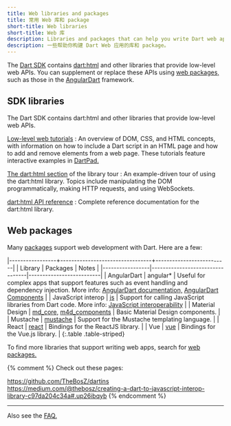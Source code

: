 ```yaml
---
title: Web libraries and packages
title: 常用 Web 库和 package
short-title: Web libraries
short-title: Web 库
description: Libraries and packages that can help you write Dart web apps.
description: 一些帮助你构建 Dart Web 应用的库和 package。
---
```


The [Dart SDK][] contains [dart:html][] and other libraries
that provide low-level web APIs.
You can supplement or replace these APIs using
[web packages,][web packages]
such as those in the [AngularDart][] framework.

[Dart SDK]: /tools/sdk
[dart:html]: {{site.dart_api}}/{{site.data.pkg-vers.SDK.channel}}/dart-html/dart-html-library.html
[web packages]: {{site.pub}}/web


## SDK libraries

The Dart SDK contains dart:html and other libraries
that provide low-level web APIs.

[Low-level web tutorials](/tutorials/web/low-level-html)
: An overview of DOM, CSS, and HTML concepts, with information on
  how to include a Dart script in an HTML page and
  how to add and remove elements from a web page.
  These tutorials feature interactive examples in
  [DartPad.]({{site.dartpad}})

[The dart:html section](/guides/libraries/library-tour) of the library tour
: An example-driven tour of using the dart:html library.
  Topics include manipulating the DOM programmatically,
  making HTTP requests, and using WebSockets.

[dart:html API reference][dart:html]
: Complete reference documentation for the dart:html library.


## Web packages

Many [packages](/guides/packages) support web development with Dart. Here
are a few:

|-----------------+---------------------------------+--------------------------|
| Library         | Packages                        | Notes                    |
|-----------------|---------------------------------|--------------------------|
| AngularDart     | angular*                        | Useful for complex apps that support features such as event handling and dependency injection. More info: [AngularDart documentation,]({{site.angulardart}}) [AngularDart Components]({{site.angulardart}}/components) | 
| JavaScript interop | [js][] | Support for calling JavaScript libraries from Dart code. More info: [JavaScript interoperability][] |
| Material Design | [md_core,][] [m4d_components][] | Basic Material Design components. |
| Mustache        | [mustache][]                    | Support for the Mustache templating language. |
| React           | [react][]                       | Bindings for the ReactJS library. |
| Vue             | [vue][]                         | Bindings for the Vue.js library. |
{:.table .table-striped}

[js]: {{site.pub-pkg}}/js
[JavaScript interoperability]: /web/js-interop
[md_core,]: {{site.pub-pkg}}/m4d_core
[m4d_components]: {{site.pub-pkg}}/m4d_components
[mustache]: {{site.pub-pkg}}/mustache
[vue]: {{site.pub-pkg}}/vue
[react]: {{site.pub-pkg}}/react

To find more libraries that support writing web apps, search for
[web packages.][web packages]

{% comment %}
Check out these pages:

https://github.com/TheBosZ/dartins
https://medium.com/@thebosz/creating-a-dart-to-javascript-interop-library-c97da204c34a#.up26ibqyb
{% endcomment %}


---

Also see the [FAQ.](/faq)

[AngularDart]: {{site.angulardart}}
